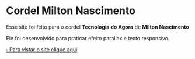 # Cordel Milton Nascimento

Esse site foi feito para o cordel **Tecnologia do Agora** de **Milton Nascimento**

Ele foi desenvolvido para praticar efeito parallax e texto responsivo.

[▫️ Para vistar o site clique aqui](https://anjinha-oliveira.github.io/cordel/)

